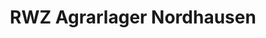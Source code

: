 ---
title: "RWZ Agrarlager Nordhausen"
url: /nordhausen/rwz-agrarlager-nordhausen/
shop: Landwirtschaftlich
---
